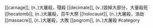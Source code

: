 [[carnage]], (n．)大屠殺，殘殺 
[[decimate]], (v．)毀掉大部分，大量殺死 
[[hecatomb]], (n．)大屠殺，百牛大祭 
[[holocaust]], (n．)大屠殺，浩劫 
[[massacre]], (n．)大屠殺，大敗 
[[pogrom]], (n．)大屠殺 
#category
